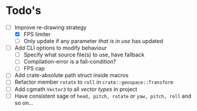 # Todo's
- [ ] Improve re-drawing strategy
    - [x] FPS limiter
    - [ ] Only update if any parameter _that is in use_ has updated
- [ ] Add CLI options to modify behaviour
    - [ ] Specify what source file(s) to use, have fallback
    - [ ] Compilation-error is a fail-condition?
    - [ ] FPS cap
- [ ] Add crate-absolute path struct inside macros
- [ ] Refactor member `rotate` to `roll` in `crate::geospace::Transform` 
- [ ] Add cgmath `Vector3` to all _vector types_ in project
- [ ] Have consistent sage of `head, pitch, rotate` or `yaw, pitch, roll` and so on...
